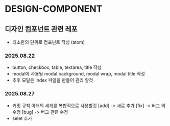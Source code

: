 # DESIGN-COMPONENT

## 디자인 컴포넌트 관련 레포
- 최소한의 단위로 컴포넌트 작성 (atom)


### 2025.08.22
- button, checkbox, table, textarea, title 작성
- modal에 사용될 modal background, modal wrap, modal title 작성
- 추후 모달은 index 파일을 만들어 관리 할것


### 2025.08.27
- 커밋 규칙 아래의 세개를 복합적으로 사용할것
[add] -> 새로 추가
[fix] -> 버그 외 수정
[bug] -> 버그 관련 수정
- selet 추가
